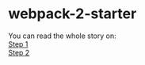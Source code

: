 # webpack-2-starter
You can read the whole story on:  
[Step 1](https://medium.com/@luis.antunes/project-scaffolding-webpack-2-react-postcss-step-by-step-1-2-f74be26159ef#.sele6zv8p)  
[Step 2](https://medium.com/@luis.antunes/project-scaffolding-webpack-2-react-postcss-step-by-step-2-2-b4b64d33024#.9h8mc3wj2)  

